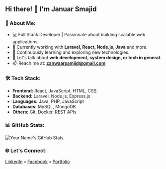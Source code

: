 ## Hi there! 👋 I'm Januar Smajid

### 🚀 About Me:
- 💻 Full Stack Developer | Passionate about building scalable web applications.
- 🔭 Currently working with **Laravel, React, Node.js, Java** and more.
- 🌱 Continuously learning and exploring new technologies.
- 💬 Let's talk about **web development, system design, or tech in general**.
- 📫 Reach me at: **zanwaarsamjid@gmail.com**

### 🛠️ Tech Stack:
- **Frontend:** React, JavaScript, HTML, CSS
- **Backend:** Laravel, Node.js, Express.js
- **Languages:** Java, PHP, JavaScript
- **Databases:** MySQL, MongoDB
- **Others:** Git, Docker, REST APIs

### 📊 GitHub Stats:
![Your Name's GitHub Stats](https://github-readme-stats.vercel.app/api?username=zanwaar&show_icons=true&theme=tokyonight)


### 🌐 Let's Connect:
[LinkedIn](https://linkedin.com/in/januar-samjid) • [Facebook](https://twitter.com/your-twitter) • [Portfolio](https://www.instagram.com/batukel.dev/)

